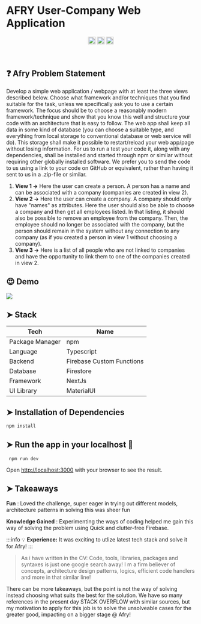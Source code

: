 # AFRY User-Company Web Application 
 

<p align="center">
<a href="https://github.com/badges/shields"><img alt="Custom badge" src="https://img.shields.io/badge/custom-badge-f39f37.svg" height="20"/></a>
<a href="https://github.com/SWESRINIS/AFRY_UserCompany_WebApp/graphs/commit-activity"><img alt="Maintained" src="https://img.shields.io/badge/Maintained%3F-yes-green.svg" height="20"/></a> <a href="https://github.com/SWESRINIS/AFRY_UserCompany_WebApp/graphs/commit-activity"><img alt="License" src="https://img.shields.io/badge/License-Apache_2.0-yellowgreen.svg" height="20"/></a>
</p>


</br>

## :question: Afry Problem Statement

   Develop a simple web application / webpage with at least the three views described below. Choose what framework and/or techniques that you find suitable for the task, unless we specifically ask you to use a certain framework. The focus should be to choose a reasonably modern framework/technique and show that you know this well and structure your code with an architecture that is easy to follow. The web app shall keep all data in some kind of database (you can choose a suitable type, and everything from local storage to conventional database or web service will do). This storage shall make it possible to restart/reload your web app/page without losing information. For us to run a test your code it, along with any dependencies, shall be installed and started through npm or similar without requiring other globally installed software. We prefer you to send the code to us using a link to your code on GitHub or equivalent, rather than having it sent to us in a .zip-file or similar. 
   
1. **View 1 ->** Here the user can create a person. A person has a name and can be associated with a company (companies are created in view 2). 
2. **View 2 ->** Here the user can create a company. A company should only have "names" as attributes. Here the user should also be able to choose a company and then get all employees listed. In that listing, it should also be possible to remove an employee from the company. Then, the employee should no longer be associated with the company, but the person should remain in the system without any connection to any company (as if you created a person in view 1 without choosing a company). 
3. **View 3 ->** Here is a list of all people who are not linked to companies and have the opportunity to link them to one of the companies created in view 2.      


## :heart_eyes: Demo


![](https://github.com/SWESRINIS/AFRY_UserCompany_WebApp/blob/main/public/demo.gif)

##  ➤ Stack

| Tech                | Name                                         | 
|-----------------------|--------------------------------------------------|
|  Package Manager       | npm                                           |
| Language | Typescript |
| Backend | Firebase Custom Functions |
| Database | Firestore |
| Framework | NextJs |
| UI Library | MaterialUI |


## ➤ Installation of Dependencies


```javascript
npm install
```

## ➤ Run the app in your localhost :dizzy:
     npm run dev
     
Open [http://localhost:3000](http://localhost:3000) with your browser to see the result.



## ➤ Takeaways

**Fun** : Loved the challenge, super eager in trying out different models, architecture patterns in solving this was sheer fun

**Knowledge Gained** : Experimenting the ways of coding helped me gain this way of solving the problem using Quick and clutter-free Firebase.

:::info
:bulb: **Experience:** 
It was exciting to utlize latest tech stack and solve it for Afry!
:::

>  As i have written in the CV: Code, tools, libraries, packages and syntaxes is just one google search away! I m a firm believer of concepts, architecture design patterns, logics, efficient code handlers and more in that similar line!  

There can be more takeaways, but the point is not the way of solving instead choosing what suits the best for the solution. We have so many references in the present day STACK OVERFLOW with similar sources, but my motivation to apply for this job is to solve the unsolveable cases for the greater good, impacting on a bigger stage @ Afry! 

